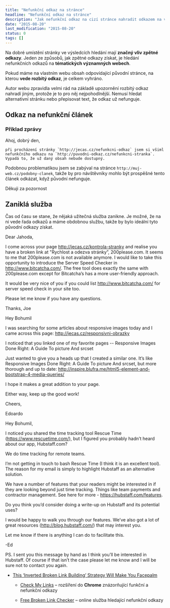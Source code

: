 ```yaml
---
title: "Nefunkční odkaz na stránce"
headline: "Nefunkční odkaz na stránce"
description: "Jak nefunkční odkaz na cizí stránce nahradit odkazem na vlastní web."
date: "2015-08-20"
last_modification: "2015-08-20"
status: 0
tags: []
---
```


Na dobré umístění stránky ve výsledcích hledání mají **značný vliv zpětné odkazy**. Jeden ze způsobů, jak zpětné odkazy získat, je hledání nefunkčních odkazů na **tématických významných webech**.

Pokud máme na vlastním webu obsah odpovídající původní stránce, na kterou **vede rozbitý odkaz**, je celkem vyhráno.

Autor webu zpravidla velmi rád na základě upozornění rozbitý odkaz nahradí jiným, protože je to pro něj nejpohodlnější. Nemusí hledat alternativní stránku nebo přepisovat text, že odkaz už nefunguje.

## Odkaz na nefunkční článek

### Příklad zprávy

  Ahoj, dobrý den,

    při procházení stránky `http://jecas.cz/nefunkcni-odkaz` jsem si všiml nefunkčního odkazu na `http://puvodni-odkaz.cz/nefunkcni-stranka`. Vypadá to, že už daný obsah nebude dostupný.

  Podobnou problematikou jsem se zabýval na stránce `http://muj-web.cz/podobny-clanek`, takže by pro návštěvníky mohlo být prospěšné tento článek odkázat, když původní nefunguje.

  Děkuji za pozornost

## Zaniklá služba

Čas od času se stane, že nějaká užitečná služba zanikne. Je možné, že na ni vede řada odkazů a máme obdobnou službu, takže by bylo ideální tyto původní odkazy získat.

  Dear Jahoda,

  I come across your page http://jecas.cz/kontrola-stranky and realise you have a broken link at "Rychlost a odezva stránky”, 200please.com. It seems to me that 200please.com is not available anymore. I would like to take this opportunity to introduce the Server Speed Checker in http://www.bitcatcha.com/. The free tool does exactly the same with 200please.com except for Bitcatcha’s has a more user-friendly approach. 

It would be very nice of you if you could list http://www.bitcatcha.com/ for server speed check in your site too. 

  Please let me know if you have any questions.

Thanks,
Joe

  Hey Bohumil

 I was searching for some articles about responsive images today and I came across this page: http://jecas.cz/responsivni-obrazky

 I noticed that you linked one of my favorite pages -- Responsive Images Done Right: A Guide To picture And srcset

 Just wanted to give you a heads up that I created a similar one. It’s like Responsive Images Done Right: A Guide To picture And srcset, but more thorough and up to date: http://inspire.blufra.me/html5-element-and-bootstrap-4-media-queries/

 I hope it makes a great addition to your page.

 Either way, keep up the good work!

 Cheers,

 Edoardo 

  Hey Bohumil,

I noticed you shared the time tracking tool Rescue Time (https://www.rescuetime.com/), but I figured you probably hadn’t heard about our app, Hubstaff.com?

We do time tracking for remote teams.

I’m not getting in touch to bash Rescue Time (I think it is an excellent tool). The reason for my email is simply to highlight Hubstaff as an alternative solution.

We have a number of features that your readers might be interested in if they are looking beyond just time tracking. Things like team payments and contractor management. See here for more - https://hubstaff.com/features.

Do you think you’d consider doing a write-up on Hubstaff and its potential uses?

I would be happy to walk you through our features. We’ve also got a lot of great resources (http://blog.hubstaff.com/) that may interest you.

Let me know if there is anything I can do to facilitate this.

-Ed

PS. I sent you this message by hand as I think you’ll be interested in Hubstaff. Of course if that isn’t the case please let me know and I will be sure not to contact you again.

  - [This ‘Inverted Broken Link Building’ Strategy Will Make You Facepalm](https://blog.ahrefs.com/broken-link-building-method/)

    - [Check My Links](https://chrome.google.com/webstore/detail/check-my-links/ojkcdipcgfaekbeaelaapakgnjflfglf) – rozšíření do **Chrome** znázorňující funkční a nefunkční odkazy

    - [Free Broken Link Checker](http://www.brokenlinkcheck.com/) – online služba hledající nefunkční odkazy